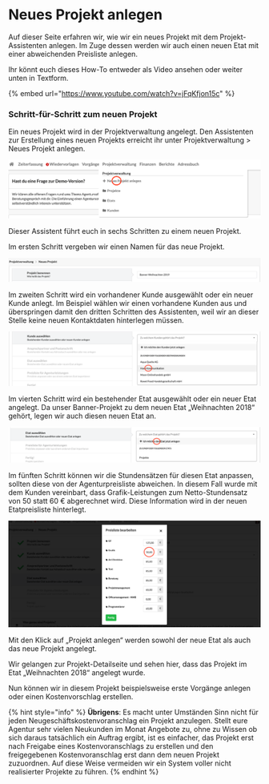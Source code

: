 # Neues Projekt anlegen

Auf dieser Seite erfahren wir, wie wir ein neues Projekt mit dem Projekt-Assistenten anlegen. Im Zuge dessen werden wir auch einen neuen Etat mit einer abweichenden Preisliste anlegen.

Ihr könnt euch dieses How-To entweder als Video ansehen oder weiter unten in Textform.

{% embed url="https://www.youtube.com/watch?v=jFqKfjon15c" %}

### Schritt-für-Schritt zum neuen Projekt

Ein neues Projekt wird in der Projektverwaltung angelegt. Den Assistenten zur Erstellung eines neuen Projekts erreicht ihr unter Projektverwaltung &gt; Neues Projekt anlegen.

![](../../.gitbook/assets/bildschirmfoto_2019-12-09_um_14_47_12.png)

Dieser Assistent führt euch in sechs Schritten zu einem neuen Projekt.

Im ersten Schritt vergeben wir einen Namen für das neue Projekt.

![](../../.gitbook/assets/bildschirmfoto-2019-12-09-um-14.51.43.png)

Im zweiten Schritt wird ein vorhandener Kunde ausgewählt oder ein neuer Kunde anlegt. Im Beispiel wählen wir einen vorhandene Kunden aus und überspringen damit den dritten Schritten des Assistenten, weil wir an dieser Stelle keine neuen Kontaktdaten hinterlegen müssen. 

![](../../.gitbook/assets/bildschirmfoto_2019-12-09_um_14_52_19.png)

Im vierten Schritt wird ein bestehender Etat ausgewählt oder ein neuer Etat angelegt. Da unser Banner-Projekt zu dem neuen Etat „Weihnachten 2018“ gehört, legen wir auch diesen neuen Etat an.

![](../../.gitbook/assets/bildschirmfoto_2019-12-09_um_14_53_05.png)

Im fünften Schritt können wir die Stundensätzen für diesen Etat anpassen, sollten diese von der Agenturpreisliste abweichen. In diesem Fall wurde mit dem Kunden vereinbart, dass Grafik-Leistungen zum Netto-Stundensatz von 50 statt 60 € abgerechnet wird. Diese Information wird in der neuen Etatpreisliste hinterlegt.

![](../../.gitbook/assets/bildschirmfoto_2019-12-09_um_14_53_33.png)

Mit den Klick auf „Projekt anlegen“ werden sowohl der neue Etat als auch das neue Projekt angelegt. 

Wir gelangen zur Projekt-Detailseite und sehen hier, dass das Projekt im Etat „Weihnachten 2018“ angelegt wurde.

Nun können wir in diesem Projekt beispielsweise erste Vorgänge anlegen oder einen Kostenvorschlag erstellen.

{% hint style="info" %}
**Übrigens**: Es macht unter Umständen Sinn nicht für jeden Neugeschäftskostenvoranschlag ein Projekt anzulegen. Stellt eure Agentur sehr vielen Neukunden im Monat Angebote zu, ohne zu Wissen ob sich daraus tatsächlich ein Auftrag ergibt, ist es  einfacher, das Projekt erst nach Freigabe eines Kostenvoranschlags zu erstellen und den freigegebenen Kostenvoranschlag erst dann dem neuen Projekt zuzuordnen. Auf diese Weise vermeiden wir ein System voller nicht realisierter Projekte zu führen.
{% endhint %}


